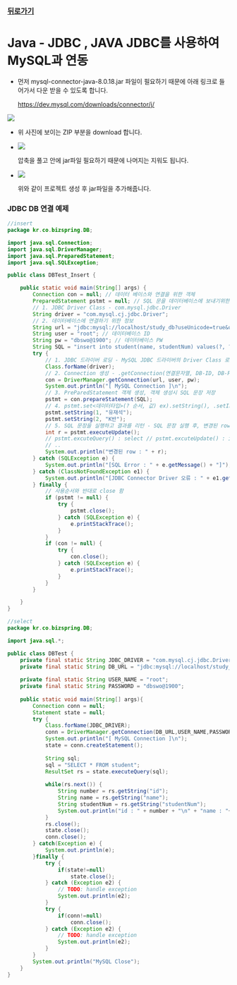 ### [뒤로가기]( https://yunjae830.github.io/-Clearance/file/Connection )



# Java - JDBC , JAVA JDBC를 사용하여 MySQL과 연동

- 먼저 mysql-connector-java-8.0.18.jar 파일이 필요하기 때문에 아래 링크로 들어가서 다운 받을 수 있도록 합니다.

   https://dev.mysql.com/downloads/connector/j/ 

![](https://blogfiles.pstatic.net/MjAxOTExMTJfMjYx/MDAxNTczNTMyOTUyMTQ5.cg11qObdpBXfNj7y90n2-_9S71PPVjAr5ZLp4raAX0Ug.ftl4U_z-W4ooZlHYu-eEluhysjZKMef-12P8ioKv_aQg.PNG.jea830/20191112_132713.png)

- 위 사진에 보이는 ZIP 부분을 download 합니다.

- ![](http://postfiles13.naver.net/MjAxNzA2MTZfMjUy/MDAxNDk3NjE2MTEyMzgw.xJPyMYj9fEb-VgrLaSe_sjIwAzo-PaJf2cN34IJhLI0g.ehPnz9pAKzoIZRQVxjNH4oiqxqtF8EdLPcbHOCCq1lYg.PNG.lghlove0509/3.PNG?type=w580)

  압축을 풀고 안에 jar파일 필요하기 때문에 나머지는 지워도 됩니다.

- ![](http://postfiles2.naver.net/MjAxNzA2MTZfMTcx/MDAxNDk3NjE2MTUwMzcy.v8Rx-lKru76EDXMp5BZkK0p3YFWtGD974pIvghoRRjAg.K2MXDLpqZATk-kEpRnjGoT1o8RbrOqYw6pGgA6pTsJgg.PNG.lghlove0509/4.PNG?type=w580)

  위와 같이 프로젝트 생성 후 jar파일을 추가해줍니다.



### JDBC DB 연결 예제

```java
//insert
package kr.co.bizspring.DB;

import java.sql.Connection;
import java.sql.DriverManager;
import java.sql.PreparedStatement;
import java.sql.SQLException;

public class DBTest_Insert {

	public static void main(String[] args) {
		Connection con = null; // 데이터 베이스와 연결을 위한 객체
		PreparedStatement pstmt = null; // SQL 문을 데이터베이스에 보내기위한 객체
		// 1. JDBC Driver Class - com.mysql.jdbc.Driver
		String driver = "com.mysql.cj.jdbc.Driver";
		// 2. 데이터베이스에 연결하기 위한 정보
		String url = "jdbc:mysql://localhost/study_db?useUnicode=true&useJDBCCompliantTimezoneShift=true&useLegacyDatetimeCode=false&serverTimezone=UTC"; // 연결문자열
		String user = "root"; // 데이터베이스 ID
		String pw = "dbswo@1900"; // 데이터베이스 PW
		String SQL = "insert into student(name, studentNum) values(?, ?)";
		try {
			// 1. JDBC 드라이버 로딩 - MySQL JDBC 드라이버의 Driver Class 로딩
			Class.forName(driver);
			// 2. Connection 생성 - .getConnection(연결문자열, DB-ID, DB-PW)
			con = DriverManager.getConnection(url, user, pw);
			System.out.println("[ MySQL Connection ]\n");
			// 3. PreParedStatement 객체 생성, 객체 생성시 SQL 문장 저장
			pstmt = con.prepareStatement(SQL);
			// 4. pstmt.set<데이터타입>(? 순서, 값) ex).setString(), .setInt ...
			pstmt.setString(1, "유재석");
			pstmt.setString(2, "K반");
			// 5. SQL 문장을 실행하고 결과를 리턴 - SQL 문장 실행 후, 변경된 row 수 int type 리턴
			int r = pstmt.executeUpdate();
			// pstmt.excuteQuery() : select // pstmt.excuteUpdate() : insert, update, delete
			// ..
			System.out.println("변경된 row : " + r);
		} catch (SQLException e) {
			System.out.println("[SQL Error : " + e.getMessage() + "]");
		} catch (ClassNotFoundException e1) {
			System.out.println("[JDBC Connector Driver 오류 : " + e1.getMessage() + "]");
		} finally {
			// 사용순서와 반대로 close 함
			if (pstmt != null) {
				try {
					pstmt.close();
				} catch (SQLException e) {
					e.printStackTrace();
				}
			}
			if (con != null) {
				try {
					con.close();
				} catch (SQLException e) {
					e.printStackTrace();
				}
			}
		}

	}
}
```

```java
//select
package kr.co.bizspring.DB;

import java.sql.*;

public class DBTest {
	private final static String JDBC_DRIVER = "com.mysql.cj.jdbc.Driver";
	private final static String DB_URL = "jdbc:mysql://localhost/study_db?useUnicode=true&useJDBCCompliantTimezoneShift=true&useLegacyDatetimeCode=false&serverTimezone=UTC";
	
	private final static String USER_NAME = "root";
	private final static String PASSWORD = "dbswo@1900";
	
	public static void main(String[] args){
		Connection conn = null;
		Statement state = null;
		try {
			Class.forName(JDBC_DRIVER);
			conn = DriverManager.getConnection(DB_URL,USER_NAME,PASSWORD);
			System.out.println("[ MySQL Connection ]\n");
			state = conn.createStatement();
			
			String sql;
			sql = "SELECT * FROM student";
			ResultSet rs = state.executeQuery(sql);
			
			while(rs.next()) {
				String number = rs.getString("id");
				String name = rs.getString("name");
				String studentNum = rs.getString("studentNum");
				System.out.println("id : " + number + "\n" + "name : "+ name + "\n" + "studentNum : " + studentNum + "\n");
			}
			rs.close();
			state.close();
			conn.close();
		} catch(Exception e) {
			System.out.println(e);
		}finally {
			try {
				if(state!=null)
					state.close();
			} catch (Exception e2) {
				// TODO: handle exception
				System.out.println(e2);
			}
			try {
				if(conn!=null)
					conn.close();
			} catch (Exception e2) {
				// TODO: handle exception
				System.out.println(e2);
			}
		}
		System.out.println("MySQL Close");
	}
}
```

